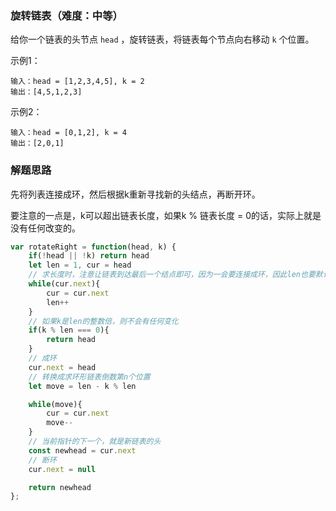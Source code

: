 ### 旋转链表（难度：中等）

给你一个链表的头节点 `head` ，旋转链表，将链表每个节点向右移动 `k` 个位置。

示例1：

```
输入：head = [1,2,3,4,5], k = 2
输出：[4,5,1,2,3]
```

示例2：

```
输入：head = [0,1,2], k = 4
输出：[2,0,1]
```

### 解题思路

先将列表连接成环，然后根据k重新寻找新的头结点，再断开环。

要注意的一点是，k可以超出链表长度，如果k % 链表长度 = 0的话，实际上就是没有任何改变的。

```javascript
var rotateRight = function(head, k) {
    if(!head || !k) return head
    let len = 1, cur = head
    // 求长度时，注意让链表到达最后一个结点即可，因为一会要连接成环，因此len也要默认为1
    while(cur.next){
        cur = cur.next
        len++
    }
    // 如果k是len的整数倍，则不会有任何变化
    if(k % len === 0){
        return head
    }
    // 成环
    cur.next = head
    // 转换成求环形链表倒数第n个位置
    let move = len - k % len

    while(move){
        cur = cur.next
        move--
    }
	// 当前指针的下一个，就是新链表的头
    const newhead = cur.next
    // 断环
    cur.next = null

    return newhead
};
```

